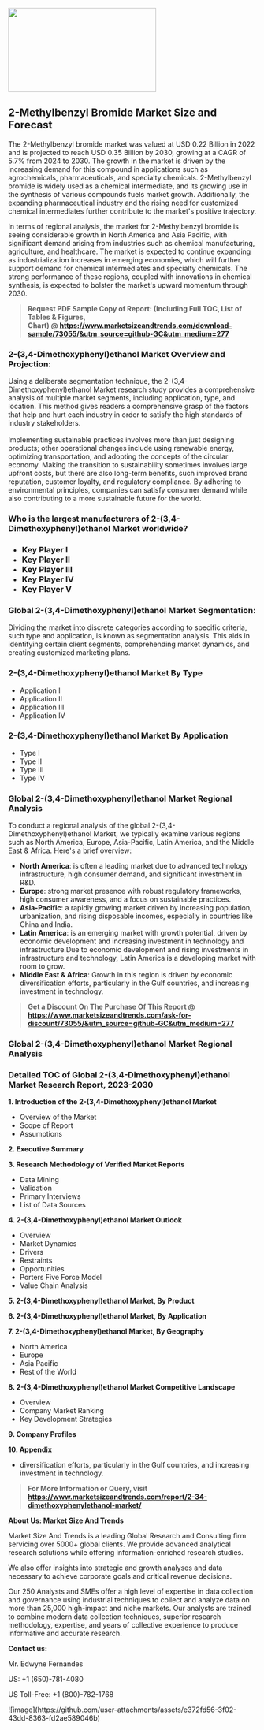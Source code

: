 <p><img class="alignnone size-medium wp-image-20088" src="https://ffe5etoiles.com/wp-content/uploads/2024/12/MST1-300x171.png" alt="" width="300" height="171" /></p><h2>2-Methylbenzyl Bromide Market Size and Forecast</h2><p>The 2-Methylbenzyl bromide market was valued at USD 0.22 Billion in 2022 and is projected to reach USD 0.35 Billion by 2030, growing at a CAGR of 5.7% from 2024 to 2030. The growth in the market is driven by the increasing demand for this compound in applications such as agrochemicals, pharmaceuticals, and specialty chemicals. 2-Methylbenzyl bromide is widely used as a chemical intermediate, and its growing use in the synthesis of various compounds fuels market growth. Additionally, the expanding pharmaceutical industry and the rising need for customized chemical intermediates further contribute to the market's positive trajectory.</p><p>In terms of regional analysis, the market for 2-Methylbenzyl bromide is seeing considerable growth in North America and Asia Pacific, with significant demand arising from industries such as chemical manufacturing, agriculture, and healthcare. The market is expected to continue expanding as industrialization increases in emerging economies, which will further support demand for chemical intermediates and specialty chemicals. The strong performance of these regions, coupled with innovations in chemical synthesis, is expected to bolster the market's upward momentum through 2030.</p></p><blockquote id="" class=""><strong>Request PDF Sample Copy of Report: (Including Full TOC, List of Tables &amp; Figures, Chart)&nbsp;@&nbsp;<strong><a href="https://www.marketsizeandtrends.com/download-sample/73055/&utm_source=github-GC&utm_medium=277" target="_blank">https://www.marketsizeandtrends.com/download-sample/73055/&utm_source=github-GC&utm_medium=277</a></strong></strong></blockquote><h3 id="" class="">2-(3,4-Dimethoxyphenyl)ethanol Market&nbsp;Overview and Projection:</h3><p id="" class="">Using a deliberate segmentation technique, the 2-(3,4-Dimethoxyphenyl)ethanol Market research study provides a comprehensive analysis of multiple market segments, including application, type, and location. This method gives readers a comprehensive grasp of the factors that help and hurt each industry in order to satisfy the high standards of industry stakeholders. <br /> <br />Implementing sustainable practices involves more than just designing products; other operational changes include using renewable energy, optimizing transportation, and adopting the concepts of the circular economy. Making the transition to sustainability sometimes involves large upfront costs, but there are also long-term benefits, such improved brand reputation, customer loyalty, and regulatory compliance. By adhering to environmental principles, companies can satisfy consumer demand while also contributing to a more sustainable future for the world.</p><h3 id="" class="">Who is the largest manufacturers of&nbsp;2-(3,4-Dimethoxyphenyl)ethanol Market worldwide?</h3><h3 class=""><p><ul><li>Key Player I </li><li> Key Player II </li><li> Key Player III </li><li> Key Player IV </li><li> Key Player V</li></ul></p></h3><h3 id="" class="">Global&nbsp;2-(3,4-Dimethoxyphenyl)ethanol Market Segmentation:</h3><p id="" class="">Dividing the market into discrete categories according to specific criteria, such type and application, is known as segmentation analysis. This aids in identifying certain client segments, comprehending market dynamics, and creating customized marketing plans.</p><h3 id="" class="">2-(3,4-Dimethoxyphenyl)ethanol Market&nbsp;By Type</h3><p><p><ul><li>Application I</li><li> Application II</li><li> Application III</li><li> Application IV</p></li></ul></p></p><h3 id="" class="">2-(3,4-Dimethoxyphenyl)ethanol Market&nbsp;By Application</h3><p class=""><p><ul><li>Type I</li><li> Type II</li><li> Type III</li><li> Type IV</li></ul></p></p><h3 id="" class="">Global 2-(3,4-Dimethoxyphenyl)ethanol Market Regional Analysis</h3><p id="" class="">To conduct a regional analysis of the global 2-(3,4-Dimethoxyphenyl)ethanol Market, we typically examine various regions such as North America, Europe, Asia-Pacific, Latin America, and the Middle East &amp; Africa. Here's a brief overview:</p><ul><li><strong>North America</strong>: is often a leading market due to advanced technology infrastructure, high consumer demand, and significant investment in R&amp;D.</li><li><strong>Europe</strong>: strong market presence with robust regulatory frameworks, high consumer awareness, and a focus on sustainable practices.</li><li><strong>Asia-Pacific</strong>: a rapidly growing market driven by increasing population, urbanization, and rising disposable incomes, especially in countries like China and India.</li><li><strong>Latin America</strong>: is an emerging market with growth potential, driven by economic development and increasing investment in technology and infrastructure.Due to economic development and rising investments in infrastructure and technology, Latin America is a developing market with room to grow.</li><li><strong>Middle East &amp; Africa</strong>: Growth in this region is driven by economic diversification efforts, particularly in the Gulf countries, and increasing investment in technology.</li></ul><blockquote id="" class=""><strong>Get a Discount On The Purchase Of This Report @ <strong><a href="https://www.marketsizeandtrends.com/ask-for-discount/73055/&utm_source=github-GC&utm_medium=277" target="_blank">https://www.marketsizeandtrends.com/ask-for-discount/73055/&utm_source=github-GC&utm_medium=277</a></strong></strong></blockquote><h3 id="" class="">Global 2-(3,4-Dimethoxyphenyl)ethanol Market Regional Analysis</h3><h3 id="" class="">Detailed TOC of Global 2-(3,4-Dimethoxyphenyl)ethanol Market Research Report, 2023-2030</h3><p id="" class=""><strong>1. Introduction of the 2-(3,4-Dimethoxyphenyl)ethanol Market</strong></p><ul><li>Overview of the Market</li><li>Scope of Report</li><li>Assumptions</li></ul><p id="" class=""><strong>2. Executive Summary</strong></p><p id="" class=""><strong>3. Research Methodology of Verified Market Reports</strong></p><ul><li>Data Mining</li><li>Validation</li><li>Primary Interviews</li><li>List of Data Sources</li></ul><p id="" class=""><strong>4. 2-(3,4-Dimethoxyphenyl)ethanol Market Outlook</strong></p><ul><li>Overview</li><li>Market Dynamics</li><li>Drivers</li><li>Restraints</li><li>Opportunities</li><li>Porters Five Force Model</li><li>Value Chain Analysis</li></ul><p id="" class=""><strong>5. 2-(3,4-Dimethoxyphenyl)ethanol Market, By Product</strong></p><p id="" class=""><strong>6. 2-(3,4-Dimethoxyphenyl)ethanol Market, By Application</strong></p><p id="" class=""><strong>7. 2-(3,4-Dimethoxyphenyl)ethanol Market, By Geography</strong></p><ul><li>North America</li><li>Europe</li><li>Asia Pacific</li><li>Rest of the World</li></ul><p id="" class=""><strong>8. 2-(3,4-Dimethoxyphenyl)ethanol Market Competitive Landscape</strong></p><ul><li>Overview</li><li>Company Market Ranking</li><li>Key Development Strategies</li></ul><p id="" class=""><strong>9. Company Profiles</strong></p><p id="" class=""><strong>10. Appendix</strong></p><ul><li>diversification efforts, particularly in the Gulf countries, and increasing investment in technology.</li></ul><blockquote id="" class=""><strong>For More Information or Query, visit <strong><strong><a href="https://www.marketsizeandtrends.com/report/2-34-dimethoxyphenylethanol-market/" target="_blank">https://www.marketsizeandtrends.com/report/2-34-dimethoxyphenylethanol-market/</a></strong></strong></strong></blockquote><p id="" class=""><strong>About Us: Market Size And Trends</strong></p><p id="" class="">Market Size And Trends is a leading Global Research and Consulting firm servicing over 5000+ global clients. We provide advanced analytical research solutions while offering information-enriched research studies.</p><p id="" class="">We also offer insights into strategic and growth analyses and data necessary to achieve corporate goals and critical revenue decisions.</p><p id="" class="">Our 250 Analysts and SMEs offer a high level of expertise in data collection and governance using industrial techniques to collect and analyze data on more than 25,000 high-impact and niche markets. Our analysts are trained to combine modern data collection techniques, superior research methodology, expertise, and years of collective experience to produce informative and accurate research.</p><p id="" class=""><strong>Contact us:</strong></p><p id="" class="">Mr. Edwyne Fernandes</p><p id="" class="">US: +1 (650)-781-4080</p><p id="" class="">US Toll-Free: +1 (800)-782-1768</p>
![image](https://github.com/user-attachments/assets/e372fd56-3f02-43dd-8363-fd2ae589046b)
